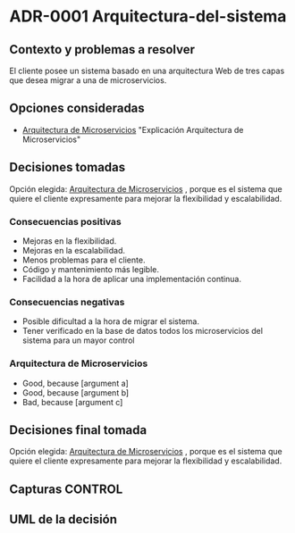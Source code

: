 # ADR-0001 Arquitectura-del-sistema

## Contexto y problemas a resolver

El cliente posee un sistema basado en una arquitectura Web de tres capas que desea migrar a una de microservicios.

## Opciones consideradas

* [Arquitectura de Microservicios](https://docs.microsoft.com/es-es/azure/architecture/guide/architecture-styles/microservices) "Explicación Arquitectura de Microservicios"

## Decisiones tomadas

Opción elegida: [Arquitectura de Microservicios](https://docs.microsoft.com/es-es/azure/architecture/guide/architecture-styles/microservices) , porque es el sistema que quiere el cliente expresamente para mejorar la flexibilidad y escalabilidad.


### Consecuencias positivas <!-- optional -->

* Mejoras en la flexibilidad.
* Mejoras en la escalabilidad.
* Menos problemas para el cliente.
* Código y mantenimiento más legible.
* Facilidad a la hora de aplicar una implementación continua.


### Consecuencias negativas <!-- optional -->

* Posible dificultad a la hora de migrar el sistema.
* Tener verificado en la base de datos todos los microservicios del sistema para un mayor control

### Arquitectura de Microservicios

* Good, because [argument a]
* Good, because [argument b]
* Bad, because [argument c]

## Decisiones final tomada

Opción elegida: [Arquitectura de Microservicios](https://docs.microsoft.com/es-es/azure/architecture/guide/architecture-styles/microservices) , porque es el sistema que quiere el cliente expresamente para mejorar la flexibilidad y escalabilidad.

## Capturas CONTROL 

## UML de la decisión





